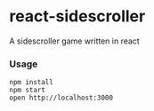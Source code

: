 react-sidescroller
==================

A sidescroller game written in react

### Usage

```
npm install
npm start
open http://localhost:3000
```
